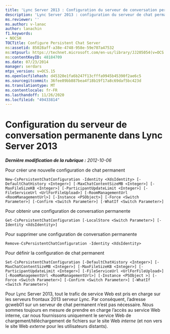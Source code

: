 ```yaml
---
title: 'Lync Server 2013 : Configuration du serveur de conversation permanente'
description: 'Lync Server 2013 : configuration du serveur de chat permanent.'
ms.reviewer: ''
ms.author: v-lanac
author: lanachin
f1.keywords:
- NOCSH
TOCTitle: Configure Persistent Chat Server
ms:assetid: 85028aff-a38e-4748-958e-59e707a47532
ms:mtpsurl: https://technet.microsoft.com/en-us/library/JJ205054(v=OCS.15)
ms:contentKeyID: 48184709
ms.date: 07/23/2014
manager: serdars
mtps_version: v=OCS.15
ms.openlocfilehash: d45320e1fa6b247f13cfffa9945b45390f2ae6c5
ms.sourcegitcommit: 36fee89bb887bea4f18b19f17a8c69daf5bc423d
ms.translationtype: MT
ms.contentlocale: fr-FR
ms.lasthandoff: 11/26/2020
ms.locfileid: "49433814"
---
```

# <a name="configure-persistent-chat-server-in-lync-server-2013"></a>Configuration du serveur de conversation permanente dans Lync Server 2013

<div data-xmlns="http://www.w3.org/1999/xhtml">

<div class="topic" data-xmlns="http://www.w3.org/1999/xhtml" data-msxsl="urn:schemas-microsoft-com:xslt" data-cs="https://msdn.microsoft.com/">

<div data-asp="https://msdn2.microsoft.com/asp">



</div>

<div id="mainSection">

<div id="mainBody">

<span> </span>

_**Dernière modification de la rubrique :** 2012-10-06_

Pour créer une nouvelle configuration de chat permanent

    New-CsPersistentChatConfiguration -Identity <XdsIdentity> [-DefaultChatHistory <Integer>] [-MaxChatContentSizeMB <Integer>] [-MaxFileSizeKB <Integer>] [-ParticipantUpdateLimit <Integer>] [-FileServiceUrl <UrlForFileUpload>] [-RoomManagementUrl <RoomManagementUrl>] [-Instance <PSObject>] [-Force <Switch Parameter>] [-Confirm <Switch Parameter>] [-WhatIf <Switch Parameter>]

Pour obtenir une configuration de conversation permanente

    Get-CsPersistentChatConfiguration [-LocalStore <Switch Parameter>] [-Identity <XdsIdentity>]

Pour supprimer une configuration de conversation permanente

    Remove-CsPersistentChatConfiguration -Identity <XdsIdentity>

Pour définir la configuration de chat permanent

    Set-CsPersistentChatConfiguration [-DefaultChatHistory <Integer>] [-MaxChatContentSizeMB <Integer>] [-MaxFileSizeKB <Integer>] [-ParticipantUpdateLimit <Integer>] [-FileServiceUrl <UrlForFileUpload>] [-RoomManagementUrl <RoomManagementUrl>] [-Instance <PSObject >] [-Force <Switch Parameter>] [-Confirm <Switch Parameter>] [-WhatIf <Switch Parameter>]

Pour Lync Server 2013, tout le trafic de service Web est pris en charge sur les serveurs frontaux 2013 serveur Lync. Par conséquent, l’adresse gcweb01 sur un serveur de chat permanent n’est pas nécessaire. Nous sommes toujours en mesure de prendre en charge l’accès au service Web interne, car nous fournissons uniquement le service Web de chargement/téléchargement de fichiers sur le site Web *interne* (et non vers le site Web *externe* pour les utilisateurs distants).

</div>

<span> </span>

</div>

</div>

</div>

